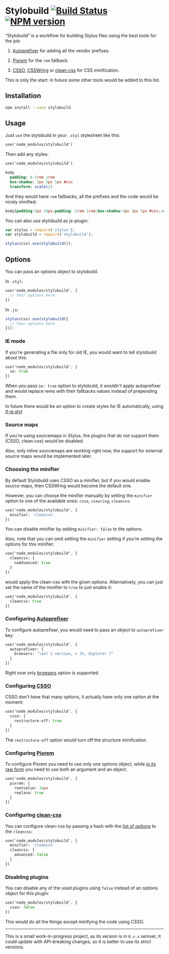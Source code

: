 # Stylobuild [![Build Status][build]][build-link] [![NPM version][version]][version-link]
[build]: https://travis-ci.org/kizu/stylobuild.png?branch=master
[build-link]: https://travis-ci.org/kizu/stylobuild
[version]: https://badge.fury.io/js/stylobuild.png
[version-link]: http://badge.fury.io/js/stylobuild

“Stylobuild” is a workflow for building Stylus files using the best tools for the job:

1. [Autoprefixer][] for adding all the vendor prefixes.

2. [Pixrem][] for the `rem` fallback.

3. [CSSO][], [CSSWring][] or [clean-css][] for CSS minification.

This is only the start: in future some other tools would be added to this list.

## Installation

``` sh
npm install --save stylobuild
```

## Usage

Just `use` the stylobuild in your `.styl` stylesheet like this:

``` sass
use('node_modules/stylobuild')
```

Then add any styles:

``` sass
use('node_modules/stylobuild')

body
  padding: 0.5rem 1rem
  box-shadow: 3px 3px 5px #ccc
  transform: scale(2)
```

And they would have `rem` fallbacks, all the prefixes and the code would be nicely minified:

``` css
body{padding:5px 10px;padding:.5rem 1rem;box-shadow:3px 3px 5px #ccc;-webkit-transform:scale(2);transform:scale(2)}
```

You can also use stylobuild as js-plugin:

``` js
var stylus = require('stylus');
var stylobuild = require('stylobuild');

stylus(css).use(stylobuild());
```

## Options

You can pass an options object to stylobuild.

In `.styl`:

``` sass
use('node_modules/stylobuild', {
  // Your options here
})
```

In `.js`:

``` js
stylus(css).use(stylobuild({
  // Your options here
}));

```

### IE mode

If you're generating a file only for old IE, you would want to tell stylobuild about this:

``` sass
use('node_modules/stylobuild', {
  ie: true
})
```

When you pass `ie: true` option to stylobuild, it wouldn't apply autoprefixer and would replace rems with their fallbacks values instead of prepending them.

In future there would be an option to create styles for IE automatically, using [if-ie.styl](https://github.com/kizu/if-ie.styl)

### Source maps

If you're using sourcemaps in Stylus, the plugins that do not support them (CSSO, clean-css) would be disabled.

Also, only inline sourcemaps are working right now, the support for external source maps would be implemented later.

### Choosing the minifier

By default Stylobuild uses CSSO as a minifier, but if you would enable source maps, then CSSWring would become the default one.

However, you can choose the minifier manually by setting the `minifier` option to one of the available ones: `csso`, `csswring`, `cleancss`:

``` sass
use('node_modules/stylobuild', {
  minifier: 'cleancss'
})
```

You can disable minifier by adding `minifier: false` to the options.

Also, note that you can omit setting the `minifier` setting if you're setting the options for this minifier:

``` sass
use('node_modules/stylobuild', {
  cleancss: {
    noAdvanced: true
  }
})
```

would apply the clean-css with the given options. Alternatively, you can just set the name of the minifier to `true` to just enable it:

``` sass
use('node_modules/stylobuild', {
  cleancss: true
})
```

### Configuring [Autoprefixer][]

To configure autoprefixer, you would need to pass an object to `autoprefixer` key:

``` sass
use('node_modules/stylobuild', {
  autoprefixer: {
    browsers: "last 1 version, > 1%, Explorer 7"
  }
})
```

Right now only [browsers](https://github.com/ai/autoprefixer#browsers) option is supported.

### Configuring [CSSO][]

CSSO don't have that many options, it actually have only one option at the moment:

``` sass
use('node_modules/stylobuild', {
  csso: {
    restructure-off: true
  }
})
```

The `restructure-off` option would turn off the structure minification.

### Configuring [Pixrem][]

To configure Pixrem you need to use only one options object, while [in its raw form](https://github.com/robwierzbowski/node-pixrem#rootvalue) you need to use both an argument and an object.

``` sass
use('node_modules/stylobuild', {
  pixrem: {
    rootvalue: 16px
    replace: true
  }
})
```

### Configuring [clean-css][]

You can configure clean-css by passing a hash with the [list of options](https://github.com/jakubpawlowicz/clean-css/tree/v3.0.4#how-to-use-clean-css-programmatically) to the `cleancss`:

``` sass
use('node_modules/stylobuild', {
  minifier: 'cleancss'
  cleancss: {
    advanced: false
  }
})
```

### Disabling plugins

You can disable any of the used plugins using `false` instead of an options object for this plugin:

``` sass
use('node_modules/stylobuild', {
  csso: false
})
```

This would do all the things except minifying the code using CSSO.

- - -

This is a small work-in-progress project, as its version is in `0.x.x` semver, it could update with API-breaking changes, so it is better to use its strict versions.


[Autoprefixer]: https://github.com/ai/autoprefixer

[Pixrem]: https://github.com/robwierzbowski/node-pixrem

[CSSO]: https://github.com/css/csso

[CSSWring]: https://github.com/hail2u/node-csswring

[clean-css]: https://github.com/jakubpawlowicz/clean-css
